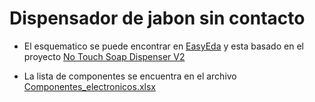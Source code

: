 # Dispensador de jabon sin contacto

+ El esquematico se puede encontrar en [EasyEda](https://easyeda.com/michael801898/dispensador_jabon) y esta basado en el proyecto [No Touch Soap Dispenser V2](https://www.youtube.com/watch?v=M26dUp3X1-w)

+ La lista de componentes se encuentra en el archivo [Componentes_electronicos.xlsx](./Componentes_electronicos.xlsx)